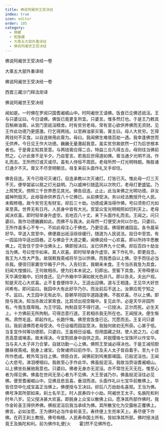 ```yaml
---
title: 佛说阿阇世王受决经
index: true
icon: editor
order: 105
category:
  - 佛藏
  - 乾隆藏
  - 大乘五大部外重译经
  - 佛说阿阇世王受决经
---
```


佛说阿阇世王受决经一卷  

大乘五大部外重译经  

佛说阿阇世王受决经一卷  

西晋三藏沙门释法炬译  

佛说阿阇世王受决经  

闻如是。一时佛在罗阅只国耆阇崛山中。时阿阇世王请佛。饭食已讫佛还祇洹。王与只婆议曰。今日请佛。佛饭已竟更复所宜。只婆言。惟多然灯也。于是王乃敕具百斛麻油膏。从宫门至祇洹精舍。时有贫穷老母。常有至心欲供养佛而无资财。见王作此功德乃更感激。行乞得两钱。以至麻油家买膏。膏主曰。母人大贫穷。乞得两钱何不买食。以自连继用此膏为。母曰。我闻佛生难值百劫一遇。我幸逢佛世而无供养。今日见王作大功德。巍巍无量激起我意。虽实贫穷故欲然一灯为后世根本者也。于是膏主知其至意。与两钱膏应得二合。特益三合凡得五合。母则往当佛前然之。心计此膏不足半夕。乃自誓言。若我后世得道如佛。膏当通夕光明不消。作礼而去。王所然灯或灭或尽。虽有人侍恒不周匝。老母所然一灯光明特朗。殊胜诸灯通夕不灭。膏又不尽至明朝旦。母复来前头面作礼叉手却住。  

佛告目连。天今已晓可灭诸灯。目连承教以次灭诸灯。灯皆已灭。惟此母一灯三灭不灭。便举袈裟以扇之灯光益明。乃以威神引随蓝风以次吹灯。老母灯更盛猛。乃上照梵天。傍照三千世界悉见其光。佛告目连。止止。此当来佛之光明功德。非汝威神所毁灭。此母宿命供养百八十亿佛已。从前佛受决。务以经法教授开化人民。未暇修檀。故今贫穷无有财宝。却后三十劫。功德成满当得作佛。号曰须弥灯光如来至真。世界无有日月。人民身中皆有大光。宫室众宝光明相照如忉利天上。老母闻决欢喜。即时轻举身升虚空。去地百八十丈。来下头面作礼而去。王闻之。问只婆曰。我作功德巍巍如此。而佛不与我决。此母然一灯便受决何以尔也。只婆曰。王所作虽多心不专一。不如此母注心于佛也。乃更往请。佛宿敕诸园监。各令晨采好华。早送入宫至中。佛便晨出祇洹徐徐缓行。随道为人民说法。投日中至宫。有一园监持华适出园巷。正与佛会于大道之衢。闻佛说经一心欢喜。即以所持华悉散佛上。花皆住于空中当佛头上。佛即授决曰。汝已供养九十亿佛。却后百四十劫汝当为佛。号曰觉华如来。其人欢喜。即时轻举身升虚空。来下作礼毕。即更自念。我王为人性大严急。故宿敕我斋戒将华当以供佛。而我悉自以上佛。空手而往必当杀我。便径归家置空华箱于户外。入告妇言。我朝来未食。王今当杀我急为具食。妇闻大惶懅曰。王何故相杀。便为妇本末说之。妇即出。至窖下具食。天帝释便以天华满空箱中。妇持食还。见户外箱中华满如故光色非凡。即以告夫。夫出户视。知是天花心大欢喜。止不复食便持华入。王适出迎佛。道与王相逢。王见华大好世间希有。即问监曰。我园中大有此好华乃尔。而汝前后不送上。汝罪应死宁知之不。监曰。大王园中无有此华。臣朝早将园华道路逢佛。不胜欢喜。尽以上佛。即授与我决。知当杀故过家索食。比其顷出视空箱中。复见此华。必是天华非园所有。今我生既卑贱。为王守园。拘制县官不得行道。一已授决。正尔而死。必生天上。十方佛前无所拘制。可得恣意行道。王若相杀我无所在也。王闻授决。便生惭怖。肃然毛竖。即起作礼。长跪忏悔。佛至宫饭食已讫。咒愿而去。王复问只婆曰。我前请佛而老母受决。今日设福而园监受决。我独何故初无所获。心甚于悒。当复宜作何等功德耶。只婆曰。王虽频日设福。但用国藏之财。使人民之力。心或贡高意或嗔恚。故未得决。今宜割损身中自供之具。并脱璎珞七宝珠环以作宝华。当与夫人太子并力合掌。自就功勤一心上佛。佛照王至诚必得决也。于是王减彻厨膳昼夜斋戒。脱身上诸宝。合聚诸师曰前作华。王及夫人太子皆自着手。至九十日所作悉成。敕外驾当往上佛。傍臣白言。闻佛前到鸠夷那竭国。已般泥洹也。王闻心大悲号。涕泪哽咽曰。我故至心手作此华。佛虽般泥洹。我故当赍诣耆阇崛山。以上佛坐处展驰我意也。只婆曰。佛者无身亦无泥洹。亦不常住无灭无在。惟至心者为得见佛。佛虽在世间无至心者为不见佛。大王至诚乃尔。佛虽般泥洹往必见佛。便至耆阇崛山中。见佛且悲且喜。垂泪而进。头面作礼以七宝华前散佛上。华皆住空中化成宝盖正当佛上。佛便授与王决曰。却后八万劫劫名喜观。王当为佛。佛号净其所部如来。刹土名华王。时人民寿四十小劫。阿阇世王太子。名旃陀和利时年八岁。见父授决甚大欢喜。即脱身上众宝以散佛上曰。愿净其所部作佛时。我作金轮圣王得供养佛。佛般泥洹后我当承续为佛。其所散宝化为交露帐正覆佛上。佛言。必如汝愿。王为佛时必当作金轮圣王。寿终便上生兜率天上。寿尽便下作佛。在药王刹土教授。佛号栴檀。人民寿命国土所有。皆如净其所部。佛时授决适竟王及旃陀和利。前为佛作礼便[火　　霍]然不见佛所在。  
